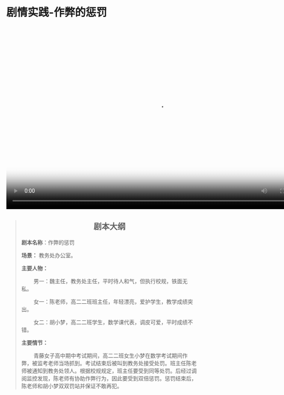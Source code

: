 # 剧情实践-作弊的惩罚


&emsp;&emsp; 
<head>
   <link href="https://vjs.zencdn.net/7.20.3/video-js.css" rel="stylesheet" />
   <meta charset="utf-8">
   <meta http-equiv="X-UA-Compatible" content="IE=edge">
   <meta name="viewport" content="width=device-width, initial-scale=1">
</head>
<body>
        <video
            id="my-video"
            class="video-js vjs-default-skin vjs-big-play-centered vjs-fluid"
            controls
            preload="auto"
            width="800"
            height="450"
            poster="https://cdn.jsdelivr.net/gh/av18styles/resource-cdn/images/poster-punishment-for-cheating.jpg"
            data-setup="{}">
           <source src="https://cdn.jsdelivr.net/gh/av18styles/resource-cdn/videos/punishment-for-cheating.mp4" type="video/mp4">
        </video>
        <script src="https://vjs.zencdn.net/7.20.3/video.min.js"></script>
</body>


> ## <center>剧本大纲</center>
>**剧本名称**：作弊的惩罚
>
>**场景：** 教务处办公室。
>
>**主要人物：**
>
>&emsp;&emsp; 男一：魏主任，教务处主任，平时待人和气，但执行校规，铁面无私。
>
>&emsp;&emsp; 女一：陈老师，高二二班班主任，年轻漂亮，爱护学生，教学成绩突出。
>
>&emsp;&emsp; 女二：胡小梦，高二二班学生，数学课代表，调皮可爱，平时成绩不错。
>
>**主要情节：**
>
>&emsp;&emsp; 青藤女子高中期中考试期间，高二二班女生小梦在数学考试期间作弊，被监考老师当场抓到。考试结束后被叫到教务处接受处罚。班主任陈老师被通知到教务处领人。根据校规规定，班主任要受到同等处罚。后经过调阅监控发现，陈老师有协助作弊行为，因此要受到双倍惩罚。惩罚结束后，陈老师和胡小梦双双罚站并保证不敢再犯。



